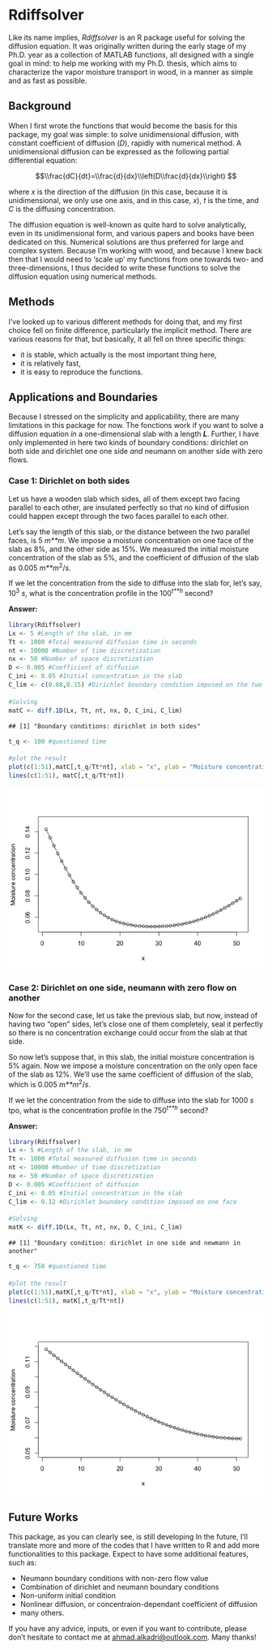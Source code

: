 **Rdiffsolver**
===============

Like its name implies, *Rdiffsolver* is an R package useful for solving
the diffusion equation. It was originally written during the early stage
of my Ph.D. year as a collection of MATLAB functions, all designed with
a single goal in mind: to help me working with my Ph.D. thesis, which
aims to characterize the vapor moisture transport in wood, in a manner
as simple and as fast as possible.

Background
----------

When I first wrote the functions that would become the basis for this
package, my goal was simple: to solve unidimensional diffusion, with
constant coefficient of diffusion (*D*), rapidly with numerical method.
A unidimensional diffusion can be expressed as the following partial
differential equation:

$$\\frac{dC}{dt}=\\frac{d}{dx}\\left(D\\frac{d}{dx}\\right) $$

where *x* is the direction of the diffusion (in this case, because it is
unidimensional, we only use one axis, and in this case, *x*), *t* is the
time, and *C* is the diffusing concentration.

The diffusion equation is well-known as quite hard to solve
analytically, even in its unidimensional form, and various papers and
books have been dedicated on this. Numerical solutions are thus
preferred for large and complex system. Because I’m working with wood,
and because I knew back then that I would need to ‘scale up’ my
functions from one towards two- and three-dimensions, I thus decided to
write these functions to solve the diffusion equation using numerical
methods.

Methods
-------

I’ve looked up to various different methods for doing that, and my first
choice fell on finite difference, particularly the implicit method.
There are various reasons for that, but basically, it all fell on three
specific things:

-   it is stable, which actually is the most important thing here,
-   it is relatively fast,
-   it is easy to reproduce the functions.

Applications and Boundaries
---------------------------

Because I stressed on the simplicity and applicability, there are many
limitations in this package for now. The fonctions work if you want to
solve a diffusion equation *in* a one-dimensional slab with a length
***L***. Further, I have only implemented in here two kinds of boundary
conditions: dirichlet on both side and dirichlet one one side *and*
neumann on another side with zero flows.

### Case 1: Dirichlet on both sides

Let us have a wooden slab which sides, all of them except two facing
parallel to each other, are insulated perfectly so that no kind of
diffusion could happen except through the two faces parallel to each
other.

Let’s say the length of this slab, or the distance between the two
parallel faces, is 5 *m**m*. We impose a moisture concentration on one
face of the slab as 8%, and the other side as 15%. We measured the
initial moisture concentration of the slab as 5%, and the coefficient of
diffusion of the slab as 0.005 *m**m*<sup>2</sup>/*s*.

If we let the concentration from the side to diffuse into the slab for,
let’s say, 10<sup>3</sup> *s*, what is the concentration profile in the
100<sup>*t**h*</sup> second?

**Answer:**

``` r
library(Rdiffsolver)
Lx <- 5 #Length of the slab, in mm
Tt <- 1000 #Total measured diffusion time in seconds
nt <- 10000 #Number of time discretization
nx <- 50 #Number of space discretization
D <- 0.005 #Coefficient of diffusion
C_ini <- 0.05 #Initial concentration in the slab
C_lim <- c(0.08,0.15) #Dirichlet boundary condition imposed on the two faces

#Solving
matC <- diff.1D(Lx, Tt, nt, nx, D, C_ini, C_lim)
```

    ## [1] "Boundary conditions: dirichlet in both sides"

``` r
t_q <- 100 #questioned time

#plot the result
plot(c(1:51),matC[,t_q/Tt*nt], xlab = "x", ylab = "Moisture concentration", ylim=c(C_ini,max(C_lim)))
lines(c(1:51), matC[,t_q/Tt*nt])
```

![](README_files/figure-markdown_github/unnamed-chunk-1-1.png)

### Case 2: Dirichlet on one side, neumann with zero flow on another

Now for the second case, let us take the previous slab, but now, instead
of having two “open” sides, let’s close one of them completely, seal it
perfectly so there is no concentration exchange could occur from the
slab at that side.

So now let’s suppose that, in this slab, the initial moisture
concentration is 5% again. Now we impose a moisture concentration on the
only open face of the slab as 12%. We’ll use the same coefficient of
diffusion of the slab, which is 0.005 *m**m*<sup>2</sup>/*s*.

If we let the concentration from the side to diffuse into the slab for
1000 *s* tpo, what is the concentration profile in the
750<sup>*t**h*</sup> second?

**Answer:**

``` r
library(Rdiffsolver)
Lx <- 5 #Length of the slab, in mm
Tt <- 1000 #Total measured diffusion time in seconds
nt <- 10000 #Number of time discretization
nx <- 50 #Number of space discretization
D <- 0.005 #Coefficient of diffusion
C_ini <- 0.05 #Initial concentration in the slab
C_lim <- 0.12 #Dirichlet boundary condition imposed on one face

#Solving
matK <- diff.1D(Lx, Tt, nt, nx, D, C_ini, C_lim)
```

    ## [1] "Boundary condition: dirichlet in one side and newmann in another"

``` r
t_q <- 750 #questioned time

#plot the result
plot(c(1:51),matK[,t_q/Tt*nt], xlab = "x", ylab = "Moisture concentration", ylim=c(C_ini,C_lim))
lines(c(1:51), matK[,t_q/Tt*nt])
```

![](README_files/figure-markdown_github/unnamed-chunk-2-1.png)

Future Works
------------

This package, as you can clearly see, is still developing In the future,
I’ll translate more and more of the codes that I have written to R and
add more functionalities to this package. Expect to have some additional
features, such as:

-   Neumann boundary conditions with non-zero flow value
-   Combination of dirichlet and neumann boundary conditions
-   Non-uniform initial condition
-   Nonlinear diffusion, or concentraion-dependant coefficient of
    diffusion
-   many others.

If you have any advice, inputs, or even if you want to contribute,
please don’t hesitate to contact me at
<a href="mailto:ahmad.alkadri@outlook.com" class="email">ahmad.alkadri@outlook.com</a>.
Many thanks!
